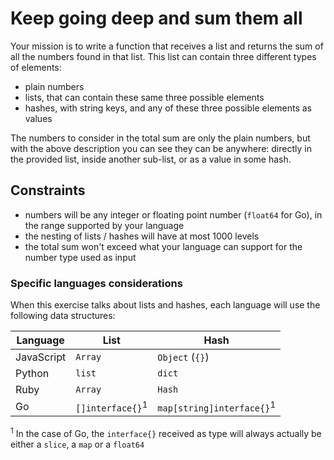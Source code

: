 # Keep going deep and sum them all

Your mission is to write a function that receives a list and returns the sum of all the numbers found in that list. This list can contain three different types of elements:

- plain numbers
- lists, that can contain these same three possible elements
- hashes, with string keys, and any of these three possible elements as values

The numbers to consider in the total sum are only the plain numbers, but with the above description you can see they can be anywhere: directly in the provided list, inside another sub-list, or as a value in some hash.

## Constraints

- numbers will be any integer or floating point number (`float64` for Go), in the range supported by your language
- the nesting of lists / hashes will have at most 1000 levels
- the total sum won't exceed what your language can support for the number type used as input

### Specific languages considerations

When this exercise talks about lists and hashes, each language will use the following data structures:

| Language   | List                        | Hash                                 |
| ---------- | --------------------------- | ------------------------------------ |
| JavaScript | `Array`                     | `Object` (`{}`)                      |
| Python     | `list`                      | `dict`                               |
| Ruby       | `Array`                     | `Hash`                               |
| Go         | `[]interface{}`<sup>1</sup> | `map[string]interface{}`<sup>1</sup> |

<sup>1</sup> In the case of Go, the `interface{}` received as type will always actually be either a `slice`, a `map` or a `float64`
